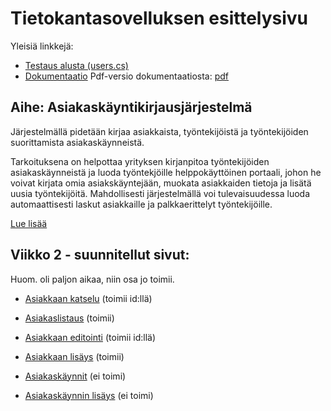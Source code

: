 # Tietokantasovelluksen esittelysivu

Yleisiä linkkejä:

* [Testaus alusta (users.cs)](http://antthaap.users.cs.helsinki.fi/tsoha/)
* [Dokumentaatio](doc/doc_markdown/dokumentaatio.md)
Pdf-versio dokumentaatiosta: [pdf](doc/dokumentaatio.pdf)

## Aihe: Asiakaskäyntikirjausjärjestelmä

Järjestelmällä pidetään kirjaa asiakkaista, työntekijöistä ja työntekijöiden suorittamista asiakaskäynneistä.

Tarkoituksena on helpottaa yrityksen kirjanpitoa työntekijöiden asiakaskäynneistä ja luoda työntekjöille helppokäyttöinen portaali, johon he voivat kirjata omia asiakskäyntejään, muokata asiakkaiden tietoja ja lisätä uusia työntekijöitä. Mahdollisesti järjestelmällä voi tulevaisuudessa luoda automaattisesti laskut asiakkaille ja palkkaerittelyt työntekijöille.

[Lue lisää](doc/doc_markdown/dokumentaatio.md)

## Viikko 2 - suunnitellut sivut:

Huom. oli paljon aikaa, niin osa jo toimii.

* [Asiakkaan katselu](http://antthaap.users.cs.helsinki.fi/tsoha/customer/view/1) (toimii id:llä)
* [Asiakaslistaus](http://antthaap.users.cs.helsinki.fi/tsoha/customers) (toimii)
* [Asiakkaan editointi](http://antthaap.users.cs.helsinki.fi/tsoha/customer/edit/1) (toimii id:llä)
* [Asiakkaan lisäys](http://antthaap.users.cs.helsinki.fi/tsoha/customer/add) (toimii)

* [Asiakaskäynnit](http://antthaap.users.cs.helsinki.fi/tsoha/customervisits) (ei toimi)
* [Asiakaskäynnin lisäys](http://antthaap.users.cs.helsinki.fi/tsoha/customervisit/new) (ei toimi)
